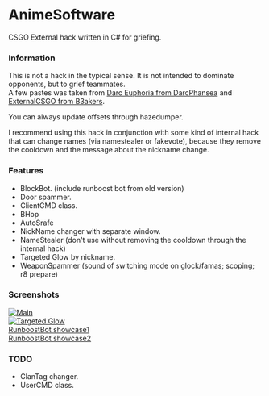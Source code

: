 # AnimeSoftware
CSGO External hack written in C# for griefing.

### Information
This is not a hack in the typical sense.  It is not intended to dominate opponents, but to grief teammates.  
A few pastes was taken from [Darc Euphoria from DarcPhansea](https://github.com/DarcPhansea/Darc-Euphoria) and [ExternalCSGO from B3akers](https://github.com/B3akers/ExternalCSGO).  
  
You can always update offsets through hazedumper.    
  
I recommend using this hack in conjunction with some kind of internal hack that can change names (via namestealer or fakevote), because they remove the cooldown and the message about the nickname change.

### Features
- BlockBot. (include runboost bot from old version)
- Door spammer.
- ClientCMD class.
- BHop
- AutoSrafe
- NickName changer with separate window.
- NameStealer (don't use without removing the cooldown through the internal hack)
- Targeted Glow by nickname.
- WeaponSpammer (sound of switching mode on glock/famas; scoping; r8 prepare)

### Screenshots 
[![Main](https://ibb.co/KDvv4H4 "Main")](https://ibb.co/KDvv4H4 "Main")  
[![Targeted Glow](https://ibb.co/1T1MjTc "Targeted Glow")](https://ibb.co/1T1MjTc "Targeted Glow")  
[RunboostBot showcase1](https://youtu.be/mLDMrwj9PPE)  
[RunboostBot showcase2](https://www.youtube.com/watch?v=x7LKyMxIcCo)  

### TODO
- ClanTag changer.
- UserCMD class.
